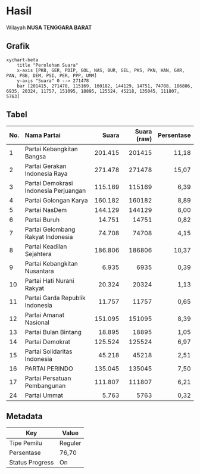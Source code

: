 # Hasil

Wilayah **NUSA TENGGARA BARAT**

## Grafik

```mermaid
xychart-beta
    title "Perolehan Suara"
    x-axis [PKB, GER, PDIP, GOL, NAS, BUR, GEL, PKS, PKN, HAN, GAR, PAN, PBB, DEM, PSI, PER, PPP, UMM]
    y-axis "Suara" 0 --> 271478
    bar [201415, 271478, 115169, 160182, 144129, 14751, 74708, 186806, 6935, 20324, 11757, 151095, 18895, 125524, 45218, 135045, 111807, 5763]
```

## Tabel

| No. | Nama Partai                           | Suara   | Suara (raw) | Persentase |
|:--- |:------------------------------------- | -------:| -----------:| ----------:|
| 1   | Partai Kebangkitan Bangsa             | 201.415 | 201415      | 11,18      |
| 2   | Partai Gerakan Indonesia Raya         | 271.478 | 271478      | 15,07      |
| 3   | Partai Demokrasi Indonesia Perjuangan | 115.169 | 115169      | 6,39       |
| 4   | Partai Golongan Karya                 | 160.182 | 160182      | 8,89       |
| 5   | Partai NasDem                         | 144.129 | 144129      | 8,00       |
| 6   | Partai Buruh                          | 14.751  | 14751       | 0,82       |
| 7   | Partai Gelombang Rakyat Indonesia     | 74.708  | 74708       | 4,15       |
| 8   | Partai Keadilan Sejahtera             | 186.806 | 186806      | 10,37      |
| 9   | Partai Kebangkitan Nusantara          | 6.935   | 6935        | 0,39       |
| 10  | Partai Hati Nurani Rakyat             | 20.324  | 20324       | 1,13       |
| 11  | Partai Garda Republik Indonesia       | 11.757  | 11757       | 0,65       |
| 12  | Partai Amanat Nasional                | 151.095 | 151095      | 8,39       |
| 13  | Partai Bulan Bintang                  | 18.895  | 18895       | 1,05       |
| 14  | Partai Demokrat                       | 125.524 | 125524      | 6,97       |
| 15  | Partai Solidaritas Indonesia          | 45.218  | 45218       | 2,51       |
| 16  | PARTAI PERINDO                        | 135.045 | 135045      | 7,50       |
| 17  | Partai Persatuan Pembangunan          | 111.807 | 111807      | 6,21       |
| 24  | Partai Ummat                          | 5.763   | 5763        | 0,32       |


## Metadata

| Key             | Value   |
| --------------- | ------- |
| Tipe Pemilu     | Reguler |
| Persentase      | 76,70   |
| Status Progress | On      |



